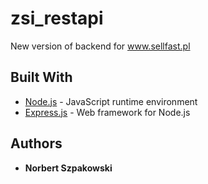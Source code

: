 # zsi_restapi

New version of backend for www.sellfast.pl

## Built With

* [Node.js](https://nodejs.org/en/docs/) - JavaScript runtime environment 
* [Express.js](https://expressjs.com/en/api.html) - Web framework for Node.js

## Authors

* **Norbert Szpakowski**
